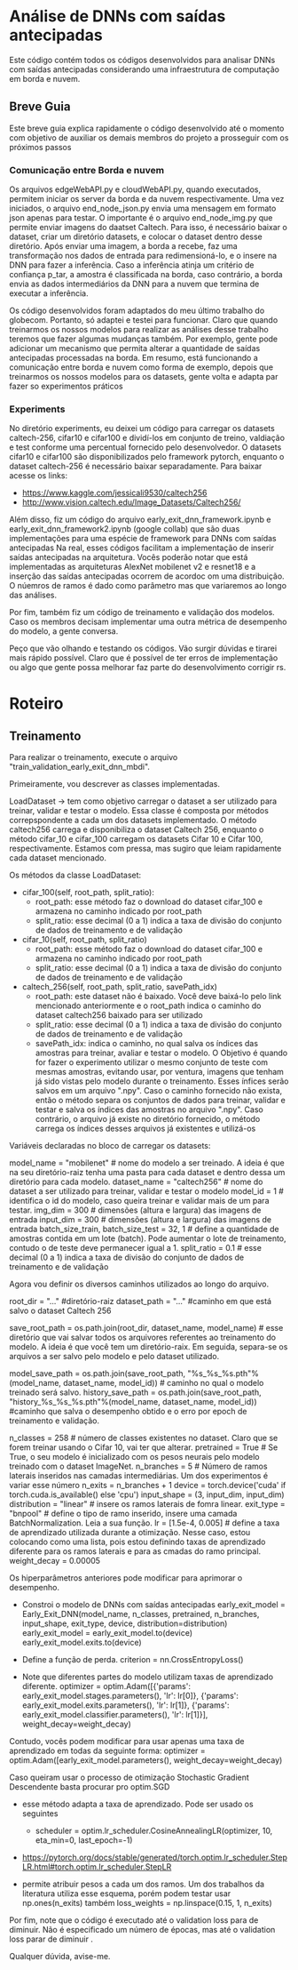 # Análise de DNNs com saídas antecipadas
Este código contém todos os códigos desenvolvidos para analisar DNNs com saídas antecipadas considerando uma infraestrutura de computação em borda e nuvem.


## Breve Guia
Este breve guia explica rapidamente o código desenvolvido até o momento com objetivo de auxiliar os demais membros do projeto a prosseguir com os próximos passos

### Comunicação entre Borda e nuvem

Os arquivos edgeWebAPI.py e cloudWebAPI.py, quando executados, permitem iniciar os server da borda e da nuvem respectivamente. Uma vez iniciados, o arquivo end_node_json.py envia 
uma mensagem em formato json apenas para testar. O importante é o arquivo end_node_img.py que permite enviar imagens do daatset Caltech. Para isso, é necessário baixar o dataset,
criar um diretório datasets, e colocar o dataset dentro desse diretório. Após enviar uma imagem, a borda a recebe, faz uma transformação nos dados de entrada para redimensioná-lo,
e o insere na DNN para fazer a inferência. Caso a inferência atinja um critério de confiança p_tar, a amostra é classificada na borda, caso contrário, a borda envia as dados 
intermediários da DNN para a nuvem que termina de executar a inferência. 

Os código desenvolvidos foram adaptados do meu último trabalho do globecom. Portanto, só adaptei e testei para funcionar. Claro que quando treinarmos os nossos modelos para 
realizar as análises desse trabalho teremos que fazer algumas mudanças também. Por exemplo, gente pode adicionar um mecanismo que permita alterar a quantidade de saídas antecipadas
processadas na borda. Em resumo, está funcionando a comunicação entre borda e nuvem como forma de exemplo, depois que treinarmos os nossos modelos para os datasets, gente volta 
e adapta par fazer so experimentos práticos


### Experiments

No diretório experiments, eu deixei um código para carregar os datasets caltech-256, cifar10 e cifar100 e dividí-los em conjunto de treino, valdiação e test conforme uma percentual 
fornecido pelo desenvolvedor. O datasets cifar10 e cifar100 são disponibilizados pelo framework pytorch, enquanto o dataset caltech-256 é necessário baixar separadamente. 
Para baixar acesse os links:
* https://www.kaggle.com/jessicali9530/caltech256
* http://www.vision.caltech.edu/Image_Datasets/Caltech256/

Além disso, fiz um código do arquivo early_exit_dnn_framework.ipynb e early_exit_dnn_framework2.ipynb (google collab) que são duas implementações para uma espécie de framework para DNNs com saídas antecipadas
Na real, esses códigos facilitam a implementação de inserir saídas antecipadas na arquitetura. Vocês poderão notar que está implementadas as arquiteturas AlexNet mobilenet v2 e resnet18
e a inserção das saídas antecipadas ocorrem de acordoc om uma distribuição. O núemros de ramos é dado como parâmetro mas que variaremos ao longo das análises. 

Por fim, também fiz um código de treinamento e validação dos modelos. Caso os membros decisam implementar uma outra métrica de desempenho do modelo, a gente conversa. 

Peço que vão olhando e testando os códigos. Vão surgir dúvidas e tirarei mais rápido possível. Claro que é possível de ter erros de implementação ou algo que gente possa melhorar
faz parte do desenvolvimento corrigir rs. 


# Roteiro

## Treinamento

Para realizar o treinamento, execute o arquivo "train_validation_early_exit_dnn_mbdi". 

Primeiramente, vou descrever as classes implementadas.

LoadDataset -> tem como objetivo carregar o dataset a ser utilizado para treinar, validar e testar o modelo. Essa classe é composta por métodos correpspondente a cada um dos datasets implementado. O método caltech256 carrega e disponibiliza o dataset Caltech 256, enquanto o método cifar_10 e cifar_100 carregam os datasets Cifar 10 e Cifar 100, respectivamente. Estamos com pressa, mas sugiro que leiam rapidamente cada dataset mencionado.    

Os métodos da classe LoadDataset:
* cifar_100(self, root_path, split_ratio):  
    * root_path: esse método faz o download do dataset cifar_100 e armazena no caminho indicado por root_path
    * split_ratio: esse decimal (0 a 1) indica a taxa de divisão do conjunto de dados de treinamento e de validação   
* cifar_10(self, root_path, split_ratio)
    * root_path: esse método faz o download do dataset cifar_100 e armazena no caminho indicado por root_path
    * split_ratio: esse decimal (0 a 1) indica a taxa de divisão do conjunto de dados de treinamento e de validação   
* caltech_256(self, root_path, split_ratio, savePath_idx)
    * root_path: este dataset não é baixado. Você deve baixá-lo pelo link mencionado anteriormente e o root_path indica o caminho do dataset caltech256 baixado para ser utilizado
    * split_ratio: esse decimal (0 a 1) indica a taxa de divisão do conjunto de dados de treinamento e de validação
    * savePath_idx: indica o caminho, no qual salva os índices das amostras para treinar, avaliar e testar o modelo. O Objetivo é quando for fazer o experimento                     utilizar o mesmo conjunto de teste com mesmas amostras, evitando usar, por ventura, imagens que tenham já sido vistas pelo modelo durante o treinamento. Esses ínfices serão salvos em um arquivo ".npy". Caso o caminho fornecido não exista, então o método separa os conjuntos de dados para treinar, validar e testar e salva os índices das amostras no arquivo ".npy". Caso contrário, o arquivo já existe no diretório fornecido, o método carrega os índices desses arquivos já existentes e utilizá-os


Variáveis declaradas no bloco de carregar os datasets:

model_name = "mobilenet"  # nome do modelo a ser treinado. A ideia é que na seu diretório-raiz tenha uma pasta para cada dataset e dentro dessa um diretório para cada modelo. 
dataset_name = "caltech256" # nome do dataset a ser utilizado para treinar, validar e testar o modelo
model_id = 1  # identifica o id do modelo, caso queira treinar e validar mais de um para testar. 
img_dim = 300 # dimensões (altura e largura) das imagens de entrada
input_dim = 300 # dimensões (altura e largura) das imagens de entrada
batch_size_train, batch_size_test = 32, 1 # define a quantidade de amostras contida em um lote (batch). Pode aumentar o lote de treinamento, contudo o de teste deve permanecer igual a 1.
split_ratio = 0.1 # esse decimal (0 a 1) indica a taxa de divisão do conjunto de dados de treinamento e de validação

Agora vou definir os diversos caminhos utilizados ao longo do arquivo.

root_dir = "..." #diretório-raiz
dataset_path = "..." #caminho em que está salvo o dataset Caltech 256

save_root_path = os.path.join(root_dir, dataset_name, model_name) # esse diretório que vai salvar todos os arquivores referentes ao treinamento do modelo. A ideia é que você tem um diretório-raix. Em seguida, separa-se os arquivos a ser salvo pelo modelo e pelo dataset utilizado.

model_save_path = os.path.join(save_root_path, "%s_%s_%s.pth"%(model_name, dataset_name, model_id)) # caminho no qual o modelo treinado será salvo.
history_save_path = os.path.join(save_root_path, "history_%s_%s_%s.pth"%(model_name, dataset_name, model_id)) #caminho que salva o desempenho obtido e o erro por epoch de treinamento e validação.

n_classes = 258 # número de classes existentes no dataset. Claro que se forem treinar usando o Cifar 10, vai ter que alterar.
pretrained = True # Se True, o seu modelo é inicializado com os pesos neurais pelo modelo treinado com o dataset ImageNet.
n_branches = 5 # Número de ramos laterais inseridos nas camadas intermediárias. Um dos experimentos é variar esse número
n_exits = n_branches + 1 
device = torch.device('cuda' if torch.cuda.is_available() else 'cpu')
input_shape = (3, input_dim, input_dim)
distribution = "linear" # insere os ramos laterais de fomra linear.
exit_type = "bnpool" # define o tipo de ramo inserido, insere uma camada BatchNormalization. Leia a sua função.
lr = [1.5e-4, 0.005] # define a taxa de aprendizado utilizada durante a otimização. Nesse caso, estou colocando como uma lista, pois estou definindo taxas de aprendizado diferente para os ramos laterais e para as cmadas do ramo principal.
weight_decay = 0.00005 

Os hiperparâmetros anteriores pode modificar para aprimorar o desempenho.


* Constroi o modelo de DNNs com saídas antecipadas
early_exit_model = Early_Exit_DNN(model_name, n_classes, pretrained, n_branches, input_shape, exit_type, device, distribution=distribution)
early_exit_model = early_exit_model.to(device)
early_exit_model.exits.to(device)

* Define a função de perda.
criterion = nn.CrossEntropyLoss()

* Note que diferentes partes do modelo utilizam taxas de aprendizado diferente.
optimizer = optim.Adam([{'params': early_exit_model.stages.parameters(), 'lr': lr[0]},
                       {'params': early_exit_model.exits.parameters(), 'lr': lr[1]},
                       {'params': early_exit_model.classifier.parameters(), 'lr': lr[1]}], weight_decay=weight_decay)

Contudo, vocês podem modificar para usar apenas uma taxa de aprendizado em todas da seguinte forma:
optimizer = optim.Adam([early_exit_model.parameters(), weight_decay=weight_decay)

Caso queiram usar o processo de otimização Stochastic Gradient Descendente basta procurar pro optim.SGD

* esse método adapta a taxa de aprendizado. Pode ser usado os seguintes
    * scheduler = optim.lr_scheduler.CosineAnnealingLR(optimizer, 10, eta_min=0, last_epoch=-1)

* https://pytorch.org/docs/stable/generated/torch.optim.lr_scheduler.StepLR.html#torch.optim.lr_scheduler.StepLR

* permite atribuir pesos a cada um dos ramos. Um dos trabalhos da literatura utiliza esse esquema, porém podem testar usar np.ones(n_exits) também
loss_weights = np.linspace(0.15, 1, n_exits)

Por fim, note que o código é executado até o validation loss para de diminuir. Não é especificado um número de épocas, mas até o validation loss parar de diminuir .


Qualquer dúvida, avise-me. 
